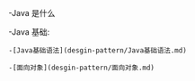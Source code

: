 ﻿
-Java 是什么


-Java 基础:

	-[Java基础语法](desgin-pattern/Java基础语法.md)
	
	-[面向对象](desgin-pattern/面向对象.md)
	
	
	 



